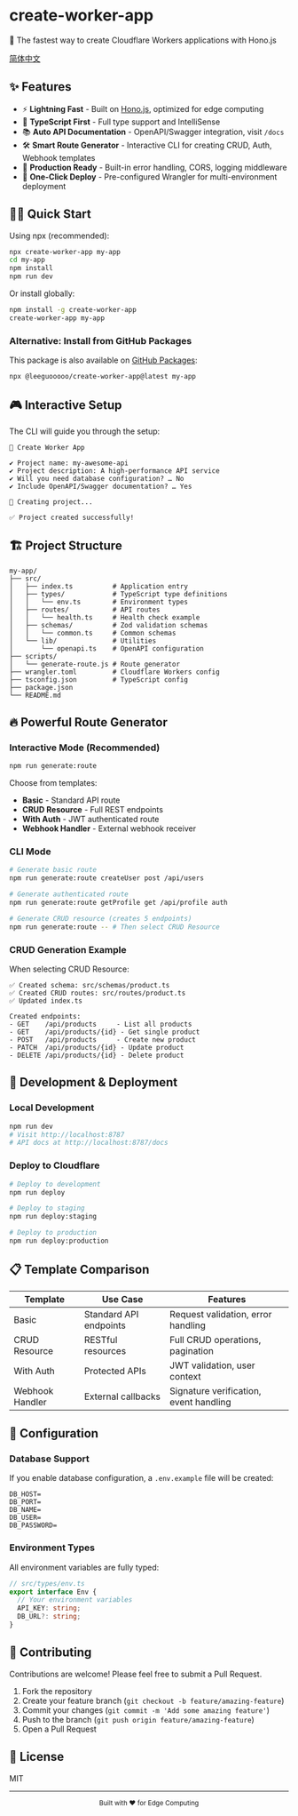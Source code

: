 # create-worker-app

🚀 The fastest way to create Cloudflare Workers applications with Hono.js

[简体中文](./README.zh-CN.md)

## ✨ Features

- ⚡️ **Lightning Fast** - Built on [Hono.js](https://hono.dev/), optimized for edge computing
- 📝 **TypeScript First** - Full type support and IntelliSense
- 📚 **Auto API Documentation** - OpenAPI/Swagger integration, visit `/docs`
- 🛠️ **Smart Route Generator** - Interactive CLI for creating CRUD, Auth, Webhook templates
- 🎯 **Production Ready** - Built-in error handling, CORS, logging middleware
- 🚀 **One-Click Deploy** - Pre-configured Wrangler for multi-environment deployment

## 🏃‍♂️ Quick Start

Using npx (recommended):

```bash
npx create-worker-app my-app
cd my-app
npm install
npm run dev
```

Or install globally:

```bash
npm install -g create-worker-app
create-worker-app my-app
```

### Alternative: Install from GitHub Packages

This package is also available on [GitHub Packages](./docs/GITHUB_PACKAGES.md):

```bash
npx @leeguooooo/create-worker-app@latest my-app
```

## 🎮 Interactive Setup

The CLI will guide you through the setup:

```
🚀 Create Worker App

✔ Project name: my-awesome-api
✔ Project description: A high-performance API service
✔ Will you need database configuration? … No
✔ Include OpenAPI/Swagger documentation? … Yes

📁 Creating project...

✅ Project created successfully!
```

## 🏗️ Project Structure

```
my-app/
├── src/
│   ├── index.ts          # Application entry
│   ├── types/            # TypeScript type definitions
│   │   └── env.ts        # Environment types
│   ├── routes/           # API routes
│   │   └── health.ts     # Health check example
│   ├── schemas/          # Zod validation schemas
│   │   └── common.ts     # Common schemas
│   └── lib/              # Utilities
│       └── openapi.ts    # OpenAPI configuration
├── scripts/
│   └── generate-route.js # Route generator
├── wrangler.toml         # Cloudflare Workers config
├── tsconfig.json         # TypeScript config
├── package.json
└── README.md
```

## 🔥 Powerful Route Generator

### Interactive Mode (Recommended)

```bash
npm run generate:route
```

Choose from templates:
- **Basic** - Standard API route
- **CRUD Resource** - Full REST endpoints
- **With Auth** - JWT authenticated route
- **Webhook Handler** - External webhook receiver

### CLI Mode

```bash
# Generate basic route
npm run generate:route createUser post /api/users

# Generate authenticated route
npm run generate:route getProfile get /api/profile auth

# Generate CRUD resource (creates 5 endpoints)
npm run generate:route -- # Then select CRUD Resource
```

### CRUD Generation Example

When selecting CRUD Resource:

```
✅ Created schema: src/schemas/product.ts
✅ Created CRUD routes: src/routes/product.ts
✅ Updated index.ts

Created endpoints:
- GET    /api/products     - List all products
- GET    /api/products/{id} - Get single product
- POST   /api/products     - Create new product
- PATCH  /api/products/{id} - Update product
- DELETE /api/products/{id} - Delete product
```

## 🚀 Development & Deployment

### Local Development

```bash
npm run dev
# Visit http://localhost:8787
# API docs at http://localhost:8787/docs
```

### Deploy to Cloudflare

```bash
# Deploy to development
npm run deploy

# Deploy to staging
npm run deploy:staging

# Deploy to production
npm run deploy:production
```

## 📋 Template Comparison

| Template | Use Case | Features |
|----------|----------|----------|
| Basic | Standard API endpoints | Request validation, error handling |
| CRUD Resource | RESTful resources | Full CRUD operations, pagination |
| With Auth | Protected APIs | JWT validation, user context |
| Webhook Handler | External callbacks | Signature verification, event handling |

## 🔧 Configuration

### Database Support

If you enable database configuration, a `.env.example` file will be created:

```env
DB_HOST=
DB_PORT=
DB_NAME=
DB_USER=
DB_PASSWORD=
```

### Environment Types

All environment variables are fully typed:

```typescript
// src/types/env.ts
export interface Env {
  // Your environment variables
  API_KEY: string;
  DB_URL?: string;
}
```

## 🤝 Contributing

Contributions are welcome! Please feel free to submit a Pull Request.

1. Fork the repository
2. Create your feature branch (`git checkout -b feature/amazing-feature`)
3. Commit your changes (`git commit -m 'Add some amazing feature'`)
4. Push to the branch (`git push origin feature/amazing-feature`)
5. Open a Pull Request

## 📄 License

MIT

---

<div align="center">
  <sub>Built with ❤️ for Edge Computing</sub>
</div>